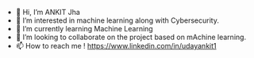 - 👋 Hi, I’m ANKIT Jha
- 👀 I’m interested in machine learning along with Cybersecurity.
- 🌱 I’m currently learning Machine Learning
- 💞️ I’m looking to collaborate on the project based on mAchine learning.
- 📫 How to reach me !
https://www.linkedin.com/in/udayankit1

<!---
Udayankit1/Udayankit1 is a ✨ special ✨ repository because its `README.md` (this file) appears on your GitHub profile.
You can click the Preview link to take a look at your changes.
--->
